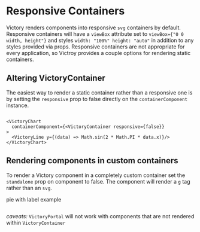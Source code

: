 # Responsive Containers

Victory renders components into responsive `svg` containers by default. Responsive containers will have a `viewBox` attribute set to `viewBox={"0 0 width, height"}` and styles `width: "100%" height: "auto"` in addition to any styles provided via props. Responsive containers are not appropriate for every application, so Victroy provides a couple options for rendering static containers.

## Altering VictoryContainer

The easiest way to render a static container rather than a responsive one is by setting the `responsive` prop to false directly on the `containerComponent` instance.

```playground

<VictoryChart
  containerComponent={<VictoryContainer responsive={false}}
>
  <VictoryLine y={(data) => Math.sin(2 * Math.PI * data.x)}/>
</VictoryChart>

```


## Rendering components in custom containers

To render a Victory component in a completely custom container set the `standalone` prop on component to false. The component will render a `g` tag rather than an `svg`. 

pie with label example
```playground
```

*caveats:* `VictoryPortal` will not work with components that are not rendered within `VictoryContainer`
